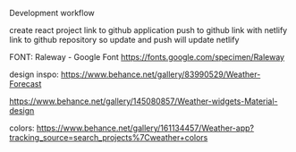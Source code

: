 Development workflow

create react project
link to github application
push to github
link with netlify
link to github repository so update and push will update netlify

FONT: Raleway - Google Font
https://fonts.google.com/specimen/Raleway

design inspo:
https://www.behance.net/gallery/83990529/Weather-Forecast

https://www.behance.net/gallery/145080857/Weather-widgets-Material-design

colors:
https://www.behance.net/gallery/161134457/Weather-app?tracking_source=search_projects%7Cweather+colors
